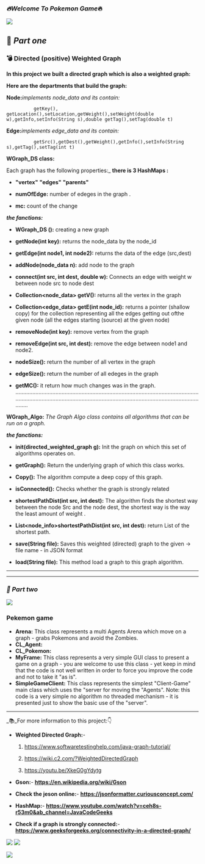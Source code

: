  ### _:fire:Welcome To Pokemon Game_:fire:
 
 ![](https://www.logolynx.com/images/logolynx/9f/9f21a433280ff4df4f143dad2fbe13b6.png)
 
 
 :round_pushpin: 
 _Part one_
----------------------------------------
### :bomb: Directed (positive) Weighted Graph


**In this project we built a directed graph which is also a weighted graph:**

**Here are the departments that build the graph:**

**Node:**_implements node_data and its contain:_

              getKey(), getLocation(),setLocation,getWeight(),setWeight(double w),getInfo,setInfo(String s),double getTag(),setTag(double t) 

**Edge:**_implements edge_data and its contain:_

              getSrc(),getDest(),getWeight(),getInfo(),setInfo(String s),getTag(),setTag(int t)
              
**WGraph_DS class:**

Each graph has the following properties:_
**there is 3 HashMaps :**

 - **"vertex"**
**"edges"**
 **"parents"**
 
- **numOfEdge:** number of edeges in the graph .
 
 - **mc:**
   count of the change

_**the fanctions:**_

- **WGraph_DS ():**
creating a new graph

- **getNode(int key):**
returns the node_data by the node_id


- **getEdge(int node1, int node2):**
returns the data of the edge (src,dest)

- **addNode(node_data n):**
add  node to the graph
- **connect(int src, int dest, double w):**
Connects an edge with weight w between node src to node dest

- **Collection<node_data> getV():**
returns all the vertex in the graph

- **Collection<edge_data> getE(int node_id):**
 returns a pointer (shallow copy) for the collection representing all the edges getting out ofthe given node (all the edges starting (source) at the given node)
 
- **removeNode(int key):**
remove vertex  from the graph

- **removeEdge(int src, int dest):**
remove the edge between node1 and node2.

- **nodeSize():**
return the number of all  vertex in the graph

- **edgeSize():**
return the number of all  edeges in the graph

- **getMC():**
it return how much  changes was in the graph. 
......................................................................................................................................................................................................................................................
                                                                                        
 **WGraph_Algo:**
_The Graph Algo class contains all algorithms that can be run on a graph._

_**the fanctions:**_

- **init(directed_weighted_graph g):** Init the graph on which this set of algorithms operates on.

- **getGraph():** Return the underlying graph of which this class works.

- **Copy():** The algorithm compute a deep copy of this graph.

- **isConnected():** Checks whether the graph is strongly related

- **shortestPathDist(int src, int dest):** The algorithm finds the shortest way between the node Src and the node dest, the shortest way is the way the least amount of weight .

- **List<node_info>shortestPathDist(int src, int dest):** return List of the shortest path.

- **save(String file):** Saves this weighted (directed) graph to the given -> file name - in JSON format

- **load(String file):** This method load a graph to this graph algorithm.
 -------------------------------------------------------------------------------------------------------------------------
  -------------------------------------------------------------------------------------------------------------------------
 ### _:round_pushpin:  Part two_
 ![](https://fount.in/wp-content/uploads/2016/10/pokemon-go-apk.png)

### Pekemon game

 - **Arena:**
  This class represents a multi Agents Arena which move on a graph - grabs Pokemons and avoid the Zombies.
  - **CL_Agent:**
 - **CL_Pokemon:**
 - **MyFrame:**
 This class represents a very simple GUI class to present a
  game on a graph - you are welcome to use this class - yet keep in mind
 that the code is not well written in order to force you improve the
 code and not to take it "as is".
 - **SimpleGameClient:**
 This class represents the simplest "Client-Game" main class
  which uses the "server for moving the "Agents".
  Note: this code is a very simple no algorithm no threaded mechanism - it is presented just to show the basic
  use of the "server".

 
 
 
 
 
 
 
 
 
 
 
 
 
 
 
 
 
 
 
 
 
 
 
 
 
 
 
 
 
 
---------------------------------------------------------------------------------------------------- 
_:books:_For more information to this project::point_down:
- **Weighted Directed Graph:**-
       
     1) https://www.softwaretestinghelp.com/java-graph-tutorial/

     2) https://wiki.c2.com/?WeightedDirectedGraph 
     
     3) https://youtu.be/XkeG0gYdytg

     

- **Gson:**- **https://en.wikipedia.org/wiki/Gson**
- **Check the jeson online:**- **https://jsonformatter.curiousconcept.com/**
- **HashMap:**- **https://www.youtube.com/watch?v=ceh8s-r53m0&ab_channel=JavaCodeGeeks**
- **Check if a graph is strongly connected:**- **https://www.geeksforgeeks.org/connectivity-in-a-directed-graph/**

![](https://upload.wikimedia.org/wikipedia/commons/thumb/a/a0/CPT-Graphs-directed-weighted-ex2.svg/175px-CPT-Graphs-directed-weighted-ex2.svg.png) 
            ![](https://upload.wikimedia.org/wikipedia/commons/thumb/b/bc/CPT-Graphs-directed-weighted-ex1.svg/175px-CPT-Graphs-directed-weighted-ex1.svg.png)


![](https://i.ytimg.com/vi/KrPKq4lk1NQ/maxresdefault.jpg)
  
 
 






